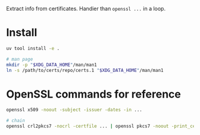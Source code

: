 Extract info from certificates. Handier than `openssl ...` in a loop.

# Install

```bash
uv tool install -e .

# man page
mkdir -p "$XDG_DATA_HOME"/man/man1
ln -s /path/to/certs/repo/certs.1 "$XDG_DATA_HOME"/man/man1
```

# OpenSSL commands for reference

```bash
openssl x509 -noout -subject -issuer -dates -in ...

# chain
openssl crl2pkcs7 -nocrl -certfile ... | openssl pkcs7 -noout -print_certs
```
